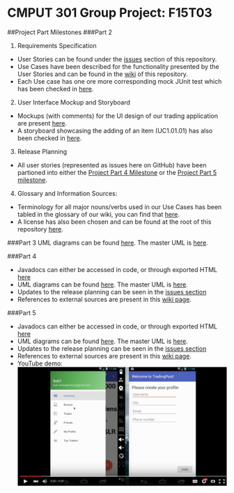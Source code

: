 # CMPUT 301 Group Project: F15T03

##Project Part Milestones
###Part 2
1. Requirements Specification
  * User Stories can be found under the [issues](https://github.com/CMPUT301F15T03/301p/issues) section of this repository.
  * Use Cases have been described for the functionality presented by the User Stories and can be found in the [wiki](https://github.com/CMPUT301F15T03/301p/wiki) of this repository.
  * Each Use case has one ore more corresponding mock JUnit test which has been checked in [here](https://github.com/CMPUT301F15T03/301p/tree/master/CMPUT301F15T03/app/src/androidTest/java/com/cmput301f15t03/dreamteamsupreme/cmput301f15t03).
2. User Interface Mockup and Storyboard
  * Mockups (with comments) for the UI design of our trading application are present [here](https://github.com/CMPUT301F15T03/301p/blob/master/docs/mockups/mockups.pdf).
  * A storyboard showcasing the adding of an item (UC1.01.01) has also been checked in [here](https://github.com/CMPUT301F15T03/301p/blob/master/docs/storyboard.pdf).
3. Release Planning
  * All user stories (represented as issues here on GitHub) have been partioned into either the [Project Part 4 Milestone](https://github.com/CMPUT301F15T03/301p/milestones/Project%20Part%204) or the [Project Part 5 milestone](https://github.com/CMPUT301F15T03/301p/milestones/Project%20Part%205).
4. Glossary and Information Sources:
  * Terminology for all major nouns/verbs used in our Use Cases has been tabled in the glossary of our wiki, you can find that [here](https://github.com/CMPUT301F15T03/301p/wiki/Glossary-References#glossary).
  * A license has also been chosen and can be found at the root of this repository [here](https://github.com/CMPUT301F15T03/301p/blob/master/LICENSE).

###Part 3
UML diagrams can be found [here](https://github.com/CMPUT301F15T03/301p/tree/master/docs/uml). The master UML is [here](https://github.com/CMPUT301F15T03/301p/blob/master/docs/uml/master_uml.pdf).

###Part 4
 * Javadocs can either be accessed in code, or through exported HTML [here](https://github.com/CMPUT301F15T03/301p/tree/master/docs/javadocs)
 * UML diagrams can be found [here](https://github.com/CMPUT301F15T03/301p/tree/master/docs/uml). The master UML is [here](https://github.com/CMPUT301F15T03/301p/blob/master/docs/uml/master_uml.pdf).
 * Updates to the release planning can be seen in the [issues section](https://github.com/CMPUT301F15T03/301p/issues)
 * References to external sources are present in this [wiki page](https://github.com/CMPUT301F15T03/301p/wiki/External-Sources).

 ###Part 5
 * Javadocs can either be accessed in code, or through exported HTML [here](https://github.com/CMPUT301F15T03/301p/tree/master/docs/javadocs)
 * UML diagrams can be found [here](https://github.com/CMPUT301F15T03/301p/tree/master/docs/uml). The master UML is [here](https://github.com/CMPUT301F15T03/301p/blob/master/docs/uml/master_uml.pdf).
 * Updates to the release planning can be seen in the [issues section](https://github.com/CMPUT301F15T03/301p/issues)
 * References to external sources are present in this [wiki page](https://github.com/CMPUT301F15T03/301p/wiki/External-Sources).
 * YouTube demo:
[![ScreenShot](https://raw.githubusercontent.com/CMPUT301F15T03/301p/master/docs/screenshot_youtube.png)](https://www.youtube.com/embed/MbHIZUPE8Ck)
